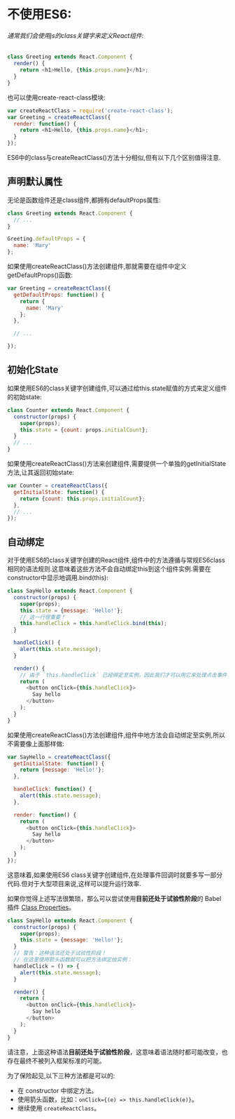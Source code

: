 # 不使用ES6:

###### 通常我们会使用js的class关键字来定义React组件:

```js
class Greeting extends React.Component {
  render() {
    return <h1>Hello, {this.props.name}</h1>;
  }
}
```

也可以使用create-react-class模块:

```js
var createReactClass = require('create-react-class');
var Greeting = createReactClass({
  render: function() {
    return <h1>Hello, {this.props.name}</h1>;
  }
});
```

ES6中的class与createReactClass()方法十分相似,但有以下几个区别值得注意.

## 声明默认属性

无论是函数组件还是class组件,都拥有defaultProps属性:

```js
class Greeting extends React.Component {
  // ...
}

Greeting.defaultProps = {
  name: 'Mary'
};
```

如果使用createReactClass()方法创建组件,那就需要在组件中定义getDefaultProps()函数:

```js
var Greeting = createReactClass({
  getDefaultProps: function() {
    return {
      name: 'Mary'
    };
  },

  // ...

});
```

## 初始化State

如果使用ES6的class关键字创建组件,可以通过给this.state赋值的方式来定义组件的初始state:

```js
class Counter extends React.Component {
  constructor(props) {
    super(props);
    this.state = {count: props.initialCount};
  }
  // ...
}
```

如果使用createReactClass()方法来创建组件,需要提供一个单独的getInitialState方法,让其返回初始state:

```js
var Counter = createReactClass({
  getInitialState: function() {
    return {count: this.props.initialCount};
  },
  // ...
});
```

## 自动绑定

对于使用ES6的class关键字创建的React组件,组件中的方法遵循与常规ES6class相同的语法规则.这意味着这些方法不会自动绑定this到这个组件实例.需要在constructor中显示地调用.bind(this):

```js
class SayHello extends React.Component {
  constructor(props) {
    super(props);
    this.state = {message: 'Hello!'};
    // 这一行很重要！
    this.handleClick = this.handleClick.bind(this);
  }

  handleClick() {
    alert(this.state.message);
  }

  render() {
    // 由于 `this.handleClick` 已经绑定至实例，因此我们才可以用它来处理点击事件
    return (
      <button onClick={this.handleClick}>
        Say hello
      </button>
    );
  }
}
```

如果使用createReactClass()方法创建组件,组件中地方法会自动绑定至实例,所以不需要像上面那样做:

```js
var SayHello = createReactClass({
  getInitialState: function() {
    return {message: 'Hello!'};
  },

  handleClick: function() {
    alert(this.state.message);
  },

  render: function() {
    return (
      <button onClick={this.handleClick}>
        Say hello
      </button>
    );
  }
});
```

这意味着,如果使用ES6 class关键字创建组件,在处理事件回调时就要多写一部分代码.但对于大型项目来说,这样可以提升运行效率.

如果你觉得上述写法很繁琐，那么可以尝试使用**目前还处于试验性阶段**的 Babel 插件 [Class Properties](https://babeljs.io/docs/plugins/transform-class-properties/)。 

```js
class SayHello extends React.Component {
  constructor(props) {
    super(props);
    this.state = {message: 'Hello!'};
  }
  // 警告：这种语法还处于试验性阶段！
  // 在这里使用箭头函数就可以把方法绑定给实例：
  handleClick = () => {
    alert(this.state.message);
  }

  render() {
    return (
      <button onClick={this.handleClick}>
        Say hello
      </button>
    );
  }
}
```

请注意，上面这种语法**目前还处于试验性阶段**，这意味着语法随时都可能改变，也存在最终不被列入框架标准的可能。 

为了保险起见,以下三种方法都是可以的:

- 在 constructor 中绑定方法。
- 使用箭头函数，比如：`onClick={(e) => this.handleClick(e)}`。
- 继续使用 `createReactClass`。

